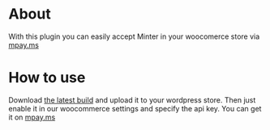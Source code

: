 # About
With this plugin you can easily accept Minter in your woocomerce store via [mpay.ms](https://mpay.ms)

# How to use
Download [the latest build](https://github.com/mintermania/mpay-woocommerce/archive/master.zip) and upload it to your wordpress store.
Then just enable it in our woocommerce settings and specify the api key. You can get it on [mpay.ms](https://mpay.ms)